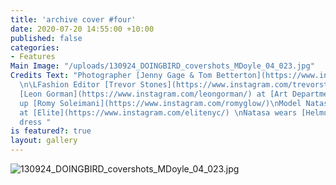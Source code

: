 ```yaml
---
title: 'archive cover #four'
date: 2020-07-20 14:55:00 +10:00
published: false
categories:
- Features
Main Image: "/uploads/130924_DOINGBIRD_covershots_MDoyle_04_023.jpg"
Credits Text: "Photographer [Jenny Gage & Tom Betterton](https://www.instagram.com/gagebetterton/)
  \n\LFashion Editor [Trevor Stones](https://www.instagram.com/trevorstones/)\nHair
  [Leon Gorman](https://www.instagram.com/leongorman/) at [Art Department ](https://www.instagram.com/artdeptagency/)\nMake
  up [Romy Soleimani](https://www.instagram.com/romyglow/)\nModel Natasa Vojnovic
  at [Elite](https://www.instagram.com/elitenyc/) \nNatasa wears [Helmut Lang](https://www.instagram.com/helmutlang/)
  dress "
is featured?: true
layout: gallery
---
```


![130924_DOINGBIRD_covershots_MDoyle_04_023.jpg](/uploads/130924_DOINGBIRD_covershots_MDoyle_04_023.jpg)